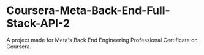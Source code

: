 # Coursera-Meta-Back-End-Full-Stack-API-2
A project made for Meta's Back End Engineering Professional Certificate on Coursera. 
